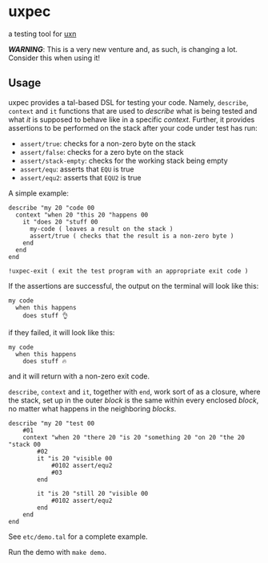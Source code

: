 # uxpec

a testing tool for [uxn](https://100r.co/site/uxn.html)

***WARNING***: This is a very new venture and, as such, is changing a lot.
Consider this when using it!

## Usage

uxpec provides a tal-based DSL for testing your code. Namely, `describe`,
`context` and `it` functions that are used to *describe* what is being tested
and what *it* is supposed to behave like in a specific *context*. Further, it
provides assertions to be performed on the stack after your code under test has
run:

* `assert/true`: checks for a non-zero byte on the stack
* `assert/false`: checks for a zero byte on the stack
* `assert/stack-empty`: checks for the working stack being empty
* `assert/equ`: asserts that `EQU` is true
* `assert/equ2`: asserts that `EQU2` is true

A simple example:

```
describe "my 20 "code 00
  context "when 20 "this 20 "happens 00
    it "does 20 "stuff 00
      my-code ( leaves a result on the stack )
      assert/true ( checks that the result is a non-zero byte )
    end
  end
end

!uxpec-exit ( exit the test program with an appropriate exit code )
```

If the assertions are successful, the output on the terminal will look like
this:

```
my code
  when this happens
    does stuff 👌
```

if they failed, it will look like this:

```
my code
  when this happens
    does stuff 🔥
```

and it will return with a non-zero exit code.

`describe`, `context` and `it`, together with `end`, work sort of as a closure,
where the stack, set up in the outer *block* is the same within every enclosed
*block*, no matter what happens in the neighboring *blocks*.

```
describe "my 20 "test 00
	#01
	context "when 20 "there 20 "is 20 "something 20 "on 20 "the 20 "stack 00
		#02
		it "is 20 "visible 00
			#0102 assert/equ2
			#03
		end

		it "is 20 "still 20 "visible 00
			#0102 assert/equ2
		end
	end
end
```

See `etc/demo.tal` for a complete example.

Run the demo with `make demo`.

